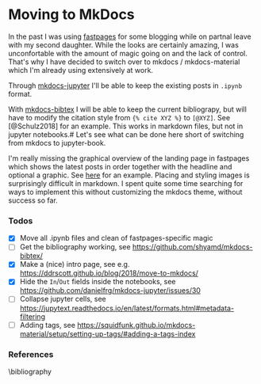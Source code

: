 # Moving to MkDocs

In the past I was using [fastpages](https://github.com/fastai/fastpages) for some blogging while on partnal leave with my second daughter. 
While the looks are certainly amazing, I was unconfortable with the amount of magic going on and the lack of control. 
That's why I have decided to switch over to mkdocs / mkdocs-material which I'm already using extensively at work.

Through [mkdocs-jupyter](https://github.com/danielfrg/mkdocs-jupyter) I'll be able to keep the existing posts in `.ipynb` format. 

With [mkdocs-bibtex](https://github.com/shyamd/mkdocs-bibtex/) I will be able to keep the current bibliograpy, but will have to modify the citation style from `{% cite XYZ %}` to `[@XYZ]`.
See [@Schulz2018] for an example.
This works in markdown files, but not in jupyter notebooks.#
Let's see what can be done here short of switching from mkdocs to jupyter-book.

I'm really missing the graphical overview of the landing page in fastpages which shows the latest posts in order together with the headline and optional a graphic. See [here]((https://fastpages.fast.ai/)) for an example.
Placing and styling images is surprisingly difficult in markdown.
I spent quite some time searching for ways to implement this without customizing the mkdocs theme, without success so far.

### Todos
- [x] Move all .ipynb files and clean of fastpages-specific magic
- [ ] Get the bibliography working, see https://github.com/shyamd/mkdocs-bibtex/
- [x] Make a (nice) intro page, see e.g. https://ddrscott.github.io/blog/2018/move-to-mkdocs/
- [x] Hide the `In`/`Out` fields inside the notebooks, see https://github.com/danielfrg/mkdocs-jupyter/issues/30
- [ ] Collapse jupyter cells, see https://jupytext.readthedocs.io/en/latest/formats.html#metadata-filtering
- [ ] Adding tags, see https://squidfunk.github.io/mkdocs-material/setup/setting-up-tags/#adding-a-tags-index

### References
\bibliography